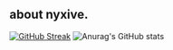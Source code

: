 ## about nyxive.

<!--
**nyxive/nyxive** is a ✨ _special_ ✨ repository because its `README.md` (this file) appears on your GitHub profile.

Here are some ideas to get you started:

- 🔭 I’m currently working on ...
- 🌱 I’m currently learning ...
- 👯 I’m looking to collaborate on ...
- 🤔 I’m looking for help with ...
- 💬 Ask me about ...
- 📫 How to reach me: ...
- 😄 Pronouns: ...
- ⚡ Fun fact: ...
-->

<a href="https://git.io/streak-stats"><img src="https://streak-stats.demolab.com?user=nyxive&theme=shadow-red&hide_border=true&date_format=%5BY.%5Dn.j" alt="GitHub Streak" /></a>
![Anurag's GitHub stats](https://github-readme-stats.vercel.app/api?username=nyxive&theme=shadow_red&show_icons=true&hide_border=true)
